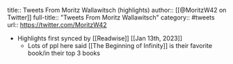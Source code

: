 title:: Tweets From Moritz Wallawitsch (highlights)
author:: [[@MoritzW42 on Twitter]]
full-title:: "Tweets From Moritz Wallawitsch"
category:: #tweets
url:: https://twitter.com/MoritzW42

- Highlights first synced by [[Readwise]] [[Jan 13th, 2023]]
	- Lots of ppl here said [[The Beginning of Infinity]] is their favorite book/in their top 3 books